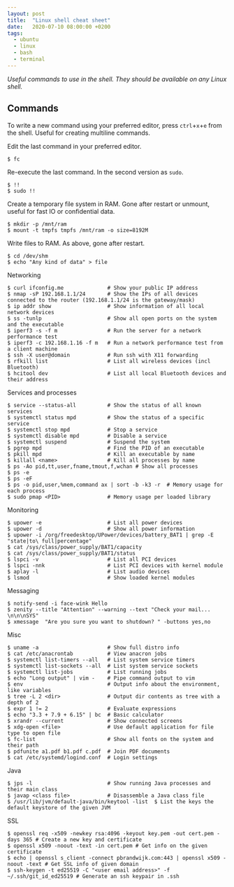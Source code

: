 ```yaml
---
layout: post
title:  "Linux shell cheat sheet"
date:   2020-07-10 08:00:00 +0200
tags:   
  - ubuntu
  - linux
  - bash
  - terminal
---
```

*Useful commands to use in the shell. They should be available on any Linux shell.*

## Commands
To write a new command using your preferred editor, press `ctrl`+`x`+`e` from the shell. Useful for creating multiline commands.

Edit the last command in your preferred editor.
```console
$ fc
```

Re-execute the last command. In the second version as `sudo`.
```console
$ !!
$ sudo !!
```

Create a temporary file system in RAM. Gone after restart or unmount, useful for fast IO or confidential data.
```console
$ mkdir -p /mnt/ram
$ mount -t tmpfs tmpfs /mnt/ram -o size=8192M
```

Write files to RAM. As above, gone after restart.
```console
$ cd /dev/shm
$ echo "Any kind of data" > file
```

Networking
```console
$ curl ifconfig.me              # Show your public IP address
$ nmap -sP 192.168.1.1/24       # Show the IPs of all devices connected to the router (192.168.1.1/24 is the gateway/mask)
$ ip addr show                  # Show information of all local network devices
$ ss -tunlp                     # Show all open ports on the system and the executable
$ iperf3 -s -f m                # Run the server for a network performance test
$ iperf3 -c 192.168.1.16 -f m   # Run a network performance test from a client machine
$ ssh -X user@domain            # Run ssh with X11 forwarding
$ rfkill list                   # List all wireless devices (incl Bluetooth)
$ hcitool dev                   # List all local Bluetooth devices and their address
```

Services and processes
```console
$ service --status-all          # Show the status of all known services
$ systemctl status mpd          # Show the status of a specific service
$ systemctl stop mpd            # Stop a service
$ systemctl disable mpd         # Disable a service
$ systemctl suspend             # Suspend the system
$ pgrep mpd                     # Find the PID of an executable
$ pkill mpd                     # Kill an executable by name
$ killall <name>                # Kill all processes by name
$ ps -Ao pid,tt,user,fname,tmout,f,wchan # Show all processes
$ ps -e
$ ps -eF
$ ps -o pid,user,%mem,command ax | sort -b -k3 -r  # Memory usage for each process
$ sudo pmap <PID>               # Memory usage per loaded library
```

Monitoring
```console
$ upower -e                     # List all power devices
$ upower -d                     # Show all power information
$ upower -i /org/freedesktop/UPower/devices/battery_BAT1 | grep -E "state|to\ full|percentage"
$ cat /sys/class/power_supply/BAT1/capacity
$ cat /sys/class/power_supply/BAT1/status
$ lspci -v                      # List all PCI devices
$ lspci -nnk                    # List PCI devices with kernel module
$ aplay -l                      # List audio devices
$ lsmod                         # Show loaded kernel modules
```

Messaging
```console
$ notify-send -i face-wink Hello
$ zenity --title "Attention" --warning --text "Check your mail... \n\n\nSYS"
$ xmessage  "Are you sure you want to shutdown? " -buttons yes,no
```

Misc
```console
$ uname -a                      # Show full distro info
$ cat /etc/anacrontab           # View anacron jobs
$ systemctl list-timers --all   # List system service timers
$ systemctl list-sockets --all  # List system service sockets
$ systemctl list-jobs           # List running jobs
$ echo "Long output" | vim -    # Pipe command output to vim
$ env                           # Output info about the environment, like variables
$ tree -L 2 <dir>               # Output dir contents as tree with a depth of 2
$ expr 1 != 2                   # Evaluate expressions
$ echo "3.3 + 7.9 + 6.15" | bc  # Basic calculator
$ xrandr --current              # Show connected screens
$ xdg-open <file>               # Use default application for file type to open file
$ fc-list                       # Show all fonts on the system and their path
$ pdfunite a1.pdf b1.pdf c.pdf  # Join PDF documents
$ cat /etc/systemd/logind.conf  # Login settings
```

Java
```console
$ jps -l                        # Show running Java processes and their main class
$ javap <class file>            # Disassemble a Java class file 
$ /usr/lib/jvm/default-java/bin/keytool -list  $ List the keys the default keystore of the given JVM
```

SSL
```console
$ openssl req -x509 -newkey rsa:4096 -keyout key.pem -out cert.pem -days 365 # Create a new key and certificate
$ openssl x509 -noout -text -in cert.pem # Get info on the given certificate
$ echo | openssl s_client -connect pbrandwijk.com:443 | openssl x509 -noout -text # Get SSL info of given domain
$ ssh-keygen -t ed25519 -C "<user email address>" -f ~/.ssh/git_id_ed25519 # Generate an ssh keypair in .ssh
```
